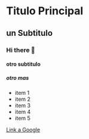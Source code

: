 # Titulo Principal
## un Subtitulo
### Hi there 👋
#### otro subtitulo
##### otro mas

- item 1
- item 2
- item 3
- item 4
- item 5

[Link a Google](https://google.com)



<!--
**marcossferro/marcossferro** is a ✨ _special_ ✨ repository because its `README.md` (this file) appears on your GitHub profile.

Here are some ideas to get you started:

- 🔭 I’m currently working on ...
- 🌱 I’m currently learning ...
- 👯 I’m looking to collaborate on ...
- 🤔 I’m looking for help with ...
- 💬 Ask me about ...
- 📫 How to reach me: ...
- 😄 Pronouns: ...
- ⚡ Fun fact: ...
-->
